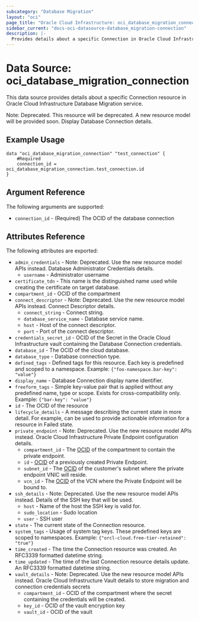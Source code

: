```yaml
---
subcategory: "Database Migration"
layout: "oci"
page_title: "Oracle Cloud Infrastructure: oci_database_migration_connection"
sidebar_current: "docs-oci-datasource-database_migration-connection"
description: |-
  Provides details about a specific Connection in Oracle Cloud Infrastructure Database Migration service
---
```


# Data Source: oci_database_migration_connection
This data source provides details about a specific Connection resource in Oracle Cloud Infrastructure Database Migration service.

Note: Deprecated. This resource will be deprecated. A new resource model will be provided soon.
Display Database Connection details.


## Example Usage

```hcl
data "oci_database_migration_connection" "test_connection" {
	#Required
	connection_id = oci_database_migration_connection.test_connection.id
}
```

## Argument Reference

The following arguments are supported:

* `connection_id` - (Required) The OCID of the database connection 


## Attributes Reference

The following attributes are exported:

* `admin_credentials` - Note: Deprecated. Use the new resource model APIs instead. Database Administrator Credentials details. 
	* `username` - Administrator username 
* `certificate_tdn` - This name is the distinguished name used while creating the certificate on target database. 
* `compartment_id` - OCID of the compartment 
* `connect_descriptor` - Note: Deprecated. Use the new resource model APIs instead. Connect Descriptor details. 
	* `connect_string` - Connect string. 
	* `database_service_name` - Database service name. 
	* `host` - Host of the connect descriptor. 
	* `port` - Port of the connect descriptor. 
* `credentials_secret_id` - OCID of the Secret in the Oracle Cloud Infrastructure vault containing the Database Connection credentials. 
* `database_id` - The OCID of the cloud database. 
* `database_type` - Database connection type. 
* `defined_tags` - Defined tags for this resource. Each key is predefined and scoped to a namespace. Example: `{"foo-namespace.bar-key": "value"}` 
* `display_name` - Database Connection display name identifier. 
* `freeform_tags` - Simple key-value pair that is applied without any predefined name, type or scope. Exists for cross-compatibility only. Example: `{"bar-key": "value"}` 
* `id` - The OCID of the resource 
* `lifecycle_details` - A message describing the current state in more detail. For example, can be used to provide actionable information for a resource in Failed state. 
* `private_endpoint` - Note: Deprecated. Use the new resource model APIs instead. Oracle Cloud Infrastructure Private Endpoint configuration details. 
	* `compartment_id` - The [OCID](https://docs.cloud.oracle.com/iaas/Content/General/Concepts/identifiers.htm) of the compartment to contain the private endpoint. 
	* `id` - [OCID](https://docs.cloud.oracle.com/iaas/Content/General/Concepts/identifiers.htm) of a previously created Private Endpoint. 
	* `subnet_id` - The [OCID](https://docs.cloud.oracle.com/iaas/Content/General/Concepts/identifiers.htm) of the customer's subnet where the private endpoint VNIC will reside. 
	* `vcn_id` - The [OCID](https://docs.cloud.oracle.com/iaas/Content/General/Concepts/identifiers.htm) of the VCN where the Private Endpoint will be bound to. 
* `ssh_details` - Note: Deprecated. Use the new resource model APIs instead. Details of the SSH key that will be used. 
	* `host` - Name of the host the SSH key is valid for. 
	* `sudo_location` - Sudo location 
	* `user` - SSH user 
* `state` - The current state of the Connection resource. 
* `system_tags` - Usage of system tag keys. These predefined keys are scoped to namespaces. Example: `{"orcl-cloud.free-tier-retained": "true"}` 
* `time_created` - The time the Connection resource was created. An RFC3339 formatted datetime string. 
* `time_updated` - The time of the last Connection resource details update. An RFC3339 formatted datetime string. 
* `vault_details` - Note: Deprecated. Use the new resource model APIs instead. Oracle Cloud Infrastructure Vault details to store migration and connection credentials secrets 
	* `compartment_id` - OCID of the compartment where the secret containing the credentials will be created. 
	* `key_id` - OCID of the vault encryption key 
	* `vault_id` - OCID of the vault 

